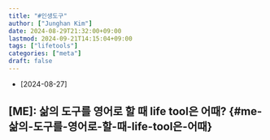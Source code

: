 ```yaml
---
title: "#인생도구"
author: ["Junghan Kim"]
date: 2024-08-29T21:32:00+09:00
lastmod: 2024-09-21T14:15:04+09:00
tags: ["lifetools"]
categories: ["meta"]
draft: false
---
```


-   [2024-08-27]


## [ME]: 삶의 도구를 영어로 할 때 life tool은 어때? {#me-삶의-도구를-영어로-할-때-life-tool은-어때}
